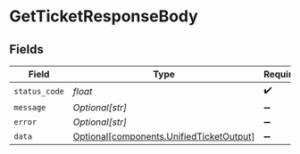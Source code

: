 # GetTicketResponseBody


## Fields

| Field                                                                                      | Type                                                                                       | Required                                                                                   | Description                                                                                |
| ------------------------------------------------------------------------------------------ | ------------------------------------------------------------------------------------------ | ------------------------------------------------------------------------------------------ | ------------------------------------------------------------------------------------------ |
| `status_code`                                                                              | *float*                                                                                    | :heavy_check_mark:                                                                         | N/A                                                                                        |
| `message`                                                                                  | *Optional[str]*                                                                            | :heavy_minus_sign:                                                                         | N/A                                                                                        |
| `error`                                                                                    | *Optional[str]*                                                                            | :heavy_minus_sign:                                                                         | N/A                                                                                        |
| `data`                                                                                     | [Optional[components.UnifiedTicketOutput]](../../models/components/unifiedticketoutput.md) | :heavy_minus_sign:                                                                         | N/A                                                                                        |